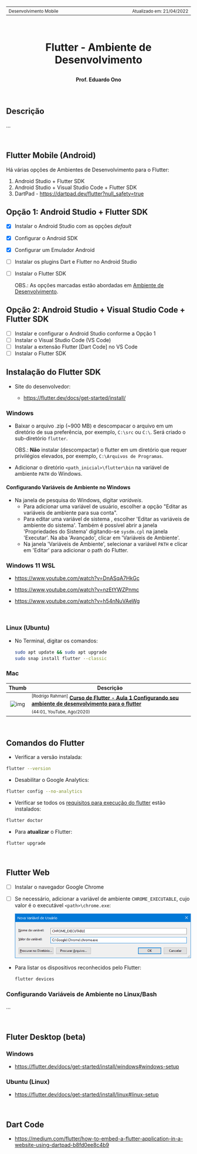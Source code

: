 <table>
<tr>
<td align="left" width="8000">
  <small>Desenvolvimento Mobile</small>
</td>
<td align="right">
  <small>Atualizado&nbsp;em:&nbsp;21/04/2022</small>
</td>
</tr>
</table>

<br>

<h1 align="center">

Flutter - Ambiente de Desenvolvimento

</h1>

<h4 align="center">
Prof. Eduardo Ono
</h4>

<br>

## Descrição

...

<br>

## Flutter Mobile (Android)

Há várias opções de Ambientes de Desenvolvimento para o Flutter:

  1. Android Studio + Flutter SDK
  1. Android Studio + Visual Studio Code + Flutter SDK
  1. DartPad - https://dartpad.dev/flutter?null_safety=true

## Opção 1: Android Studio + Flutter SDK

* [x] Instalar o Android Studio com as opções _default_
* [x] Configurar o Android SDK
* [x] Configurar um Emulador Android
* [ ] Instalar os plugins Dart e Flutter no Android Studio
* [ ] Instalar o Flutter SDK

  OBS.: As opções marcadas estão abordadas em [Ambiente de Desenvolvimento](../../02-ambiente-de-desenvolvimento/).

## Opção 2: Android Studio + Visual Studio Code + Flutter SDK

* [ ] Instalar e configurar o Android Studio conforme a Opção 1
* [ ] Instalar o Visual Studio Code (VS Code)
* [ ] Instalar a extensão Flutter [Dart Code] no VS Code
* [ ] Instalar o Flutter SDK

## Instalação do Flutter SDK

* Site do desenvolvedor:

  * https://flutter.dev/docs/get-started/install/

### Windows

* Baixar o arquivo .zip (~900 MB) e descompacar o arquivo em um diretório de sua preferência, por exemplo, `C:\src` ou `C:\`. Será criado o sub-diretório `flutter`.

  OBS.: __Não__ instalar (descompactar) o flutter em um diretório que requer privilégios elevados, por exemplo, `C:\Arquivos de Programas`.

* Adicionar o diretório `<path_inicial>\flutter\bin` na variável de ambiente `PATH` do Windows.

#### Configurando Variáveis de Ambiente no Windows

  * Na janela de pesquisa do Windows, digitar _variáveis_.
    * Para adicionar uma variável de usuário, escolher a opção "Editar as variáveis de ambiente para sua conta".
    * Para editar uma variável de sistema , escolher 'Editar as variáveis de ambiente do sistema'. Também é possível abrir a janela 'Propriedades do Sistema' digitando-se `sysdm.cpl` na janela 'Executar'. Na aba 'Avançado', clicar em 'Variáveis de Ambiente'.
    * Na janela 'Variáveis de Ambiente', selecionar a variável `PATH` e clicar em 'Editar' para adicionar o path do Flutter.

### Windows 11 WSL

* https://www.youtube.com/watch?v=DnASqA7HkGc

* https://www.youtube.com/watch?v=nzEtYWZPnmc

* https://www.youtube.com/watch?v=h54nNuVAeWg

<br>

### Linux (Ubuntu)

* No Terminal, digitar os comandos:

  ```sh
  sudo apt update && sudo apt upgrade
  sudo snap install flutter --classic
  ```

### Mac

| Thumb | Descrição |
| :-: | --- |
| ![img](https://img.youtube.com/vi/qt20g3zuVbA/default.jpg) | <sup>[Rodrigo Rahman]</sup> [__Curso de Flutter - Aula 1 Configurando seu ambiente de desenvolvimento para o flutter__](https://www.youtube.com/watch?v=qt20g3zuVbA) <br> <sub>(44:01, YouTube, Ago/2020)</sub>

<br>

## Comandos do Flutter

* Verificar a versão instalada:

```sh
flutter --version

```

* Desabilitar o Google Analytics:

```sh
flutter config --no-analytics
```

* Verificar se todos os [requisitos para execução do flutter](./figuras/flutter-doctor-erros.png) estão instalados:

```sh
flutter doctor
```

* Para __atualizar__ o Flutter:

```
flutter upgrade
```

<br>

## Flutter Web

  * [ ] Instalar o navegador Google Chrome
  * [ ] Se necessário, adicionar a variável de ambiente `CHROME_EXECUTABLE`, cujo valor é o executável `<path>\chrome.exe`:

    <img src="./figuras/chrome-executable-env-var.png" alt="" width="480px">

  * Para listar os dispositivos reconhecidos pelo Flutter:

    ```sh
    flutter devices
    ```

  ### Configurando Variáveis de Ambiente no Linux/Bash

  ...

<br>

## Fluter Desktop (beta)

### Windows

* https://flutter.dev/docs/get-started/install/windows#windows-setup

### Ubuntu (Linux)

* https://flutter.dev/docs/get-started/install/linux#linux-setup

<br>

## Dart Code

* https://medium.com/flutter/how-to-embed-a-flutter-application-in-a-website-using-dartpad-b8fd0ee8c4b9

<br>
